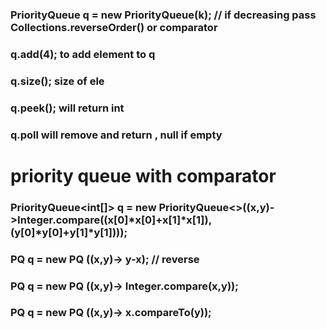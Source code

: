 ### PriorityQueue<Integer> q = new PriorityQueue(k); // if decreasing pass Collections.reverseOrder() or comparator
  
  ### q.add(4); to add element to q
  
  ### q.size(); size of ele
  
  ###  q.peek(); will return int
  
  ### q.poll will remove and return , null if empty
  
  # priority queue with comparator 
  
  ### PriorityQueue<int[]> q = new PriorityQueue<>((x,y)->Integer.compare((x[0]*x[0]+x[1]*x[1]),(y[0]*y[0]+y[1]*y[1])));
  ### PQ<type> q = new PQ <Nothing is here but it is compulsory for priority queue> ((x,y)-> y-x); // reverse
  ### PQ<type> q = new PQ <compulsory> ((x,y)-> Integer.compare(x,y));
  ### PQ<type> q = new PQ <compulsory> ((x,y)-> x.compareTo(y));
  
